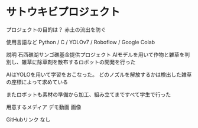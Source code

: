# サトウキビプロジェクト <!-- プロジェクトの命名をいい加減に変えたい -->

プロジェクトの目的は？
赤土の流出を防ぐ

使用言語など
Python / C / YOLOv7 / Roboflow / Google Colab

説明
石西礁湖サンゴ礁基金提供プロジェクト
AIモデルを用いて作物と雑草を判別し、雑草に除草剤を散布するロボットの開発を行った

AIはYOLOを用いて学習をおこなった。
どのノズルを解放するかは検出した雑草の座標によって求めている

またロボットも素材の準備から加工、組み立てまですべて学生で行った

用意するメディア
デモ動画
画像

GitHubリンク
なし
